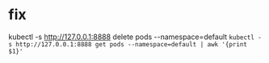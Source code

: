 # fix

kubectl -s http://127.0.0.1:8888 delete pods --namespace=default `kubectl -s http://127.0.0.1:8888 get pods --namespace=default | awk '{print $1}'`
